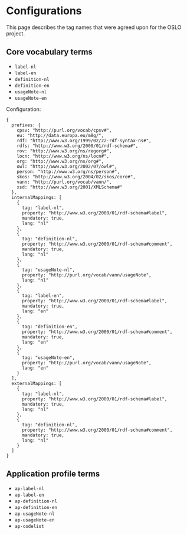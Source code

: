 # Configurations

This page describes the tag names that were agreed upon for the OSLO project.

## Core vocabulary terms

- `label-nl`
- `label-en`
- `definition-nl`
- `definition-en`
- `usageNote-nl`
- `usageNote-en`

Configuration:

    {
      prefixes: {
        cpsv: "http://purl.org/vocab/cpsv#",
        eu: "http://data.europa.eu/m8g/",
        rdf: "http://www.w3.org/1999/02/22-rdf-syntax-ns#",
        rdfs: "http://www.w3.org/2000/01/rdf-schema#",
        rov: "http://www.w3.org/ns/regorg#",
        locn: "http://www.w3.org/ns/locn#",
        org: "http://www.w3.org/ns/org#",
        owl: "http://www.w3.org/2002/07/owl#",
        person: "http://www.w3.org/ns/person#",
        skos: "http://www.w3.org/2004/02/skos/core#",
        vann: "http://purl.org/vocab/vann/",
        xsd: "http://www.w3.org/2001/XMLSchema#"
      },
      internalMappings: [
        {
          tag: "label-nl",
          property: "http://www.w3.org/2000/01/rdf-schema#label",
          mandatory: true,
          lang: "nl"
        },
        {
          tag: "definition-nl",
          property: "http://www.w3.org/2000/01/rdf-schema#comment",
          mandatory: true,
          lang: "nl"
        },
        {
          tag: "usageNote-nl",
          property: "http://purl.org/vocab/vann/usageNote",
          lang: "nl"
        },
        {
          tag: "label-en",
          property: "http://www.w3.org/2000/01/rdf-schema#label",
          mandatory: true,
          lang: "en"
        },
        {
          tag: "definition-en",
          property: "http://www.w3.org/2000/01/rdf-schema#comment",
          mandatory: true,
          lang: "en"
        },
        {
          tag: "usageNote-en",
          property: "http://purl.org/vocab/vann/usageNote",
          lang: "en"
        }
      ],
      externalMappings: [
        {
          tag: "label-nl",
          property: "http://www.w3.org/2000/01/rdf-schema#label",
          mandatory: true,
          lang: "nl"
        },
        {
          tag: "definition-nl",
          property: "http://www.w3.org/2000/01/rdf-schema#comment",
          mandatory: true,
          lang: "nl"
        }
      ]
    }
    
## Application profile terms

- `ap-label-nl`
- `ap-label-en`
- `ap-definition-nl`
- `ap-definition-en`
- `ap-usageNote-nl`
- `ap-usageNote-en`
- `ap-codelist`
